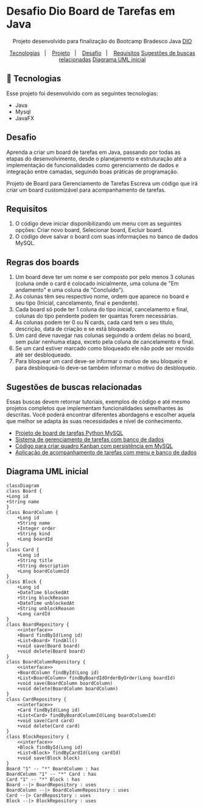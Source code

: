 # Desafio Dio Board de Tarefas em Java

<p align="center">
Projeto desenvolvido para finalização do Bootcamp Bradesco Java <a href="https://www.dio.me" target="_blank">DIO</a><br/>
</p>

<p align="center">
  <a href="#-tecnologias">Tecnologias</a>&nbsp;&nbsp;&nbsp;|&nbsp;&nbsp;&nbsp;
  <a href="#-projeto">Projeto</a>&nbsp;&nbsp;&nbsp;|&nbsp;&nbsp;&nbsp;
  <a href="#-desafio">Desafio</a>&nbsp;&nbsp;&nbsp;|&nbsp;&nbsp;&nbsp;
  <a href="#-requisitos">Requisitos</a>
  <a href="#-sugestoes">Sugestões de buscas relacionadas</a>
  <a href="#diagrama">Diagrama UML inicial</a>
</p>

## 🚀 Tecnologias

Esse projeto foi desenvolvido com as seguintes tecnologias:

- Java
- Mysql
- JavaFX

## Desafio

Aprenda a criar um board de tarefas em Java, passando por todas as etapas do desenvolvimento, desde o planejamento e estruturação até a implementação de funcionalidades como gerenciamento de dados e integração entre camadas, seguindo boas práticas de programação.

Projeto de Board para Gerenciamento de Tarefas
Escreva um código que irá criar um board customizável para acompanhamento de tarefas.

## Requisitos

1. O código deve iniciar disponibilizando um menu com as seguintes opções: Criar novo board, Selecionar board, Excluir board.
2. O código deve salvar o board com suas informações no banco de dados MySQL.

## Regras dos boards
1. Um board deve ter um nome e ser composto por pelo menos 3 colunas (coluna onde o card é colocado inicialmente, uma coluna de "Em andamento" e uma coluna de "Concluído").
2. As colunas têm seu respectivo nome, ordem que aparece no board e seu tipo (Inicial, cancelamento, final e pendente).
3. Cada board só pode ter 1 coluna do tipo inicial, cancelamento e final, colunas do tipo pendente podem ter quantas forem necessárias.
4. As colunas podem ter 0 ou N cards, cada card tem o seu título, descrição, data de criação e se está bloqueado.
5. Um card deve navegar nas colunas seguindo a ordem delas no board, sem pular nenhuma etapa, exceto pela coluna de cancelamento e final.
6. Se um card estiver marcado como bloqueado ele não pode ser movido até ser desbloqueado.
7. Para bloquear um card deve-se informar o motivo de seu bloqueio e para desbloqueá-lo deve-se também informar o motivo do desbloqueio.

## Sugestões de buscas relacionadas

Essas buscas devem retornar tutoriais, exemplos de código e até mesmo projetos completos que implementam funcionalidades semelhantes às descritas. Você poderá encontrar diferentes abordagens e escolher aquela que melhor se adapta às suas necessidades e nível de conhecimento.

- [Projeto de board de tarefas Python MySQL](https://www.google.com/search?q=Projeto+de+board+de+tarefas+Python+MySQL&oq=Projeto+de+board+de+tarefas+Python+MySQL&gs_lcrp=EgZjaHJvbWUyBggAEEUYOTIHCAEQIRigATIHCAIQIRigATIHCAMQIRigAdIBBzcxNGowajeoAgCwAgA&sourceid=chrome&ie=UTF-8)
- [Sistema de gerenciamento de tarefas com banco de dados](https://www.google.com/search?q=%22Sistema+de+gerenciamento+de+tarefas+com+banco+de+dados%22&sca_esv=177fae3e0b1a050b&sxsrf=AHTn8zoq0rYtf5vlh5AmnquP7S7NpgPnyQ%3A1746708958121&ei=3qkcaKGWB_rW1sQPj4qo0AQ&ved=0ahUKEwih_eX39ZONAxV6q5UCHQ8FCkoQ4dUDCBA&uact=5&oq=%22Sistema+de+gerenciamento+de+tarefas+com+banco+de+dados%22&gs_lp=Egxnd3Mtd2l6LXNlcnAiOCJTaXN0ZW1hIGRlIGdlcmVuY2lhbWVudG8gZGUgdGFyZWZhcyBjb20gYmFuY28gZGUgZGFkb3MiMggQABiABBiiBDIIEAAYogQYiQUyCBAAGIAEGKIEMggQABiiBBiJBUisFlAAWNERcAB4AJABAJgB7QGgAaAEqgEFMC4yLjG4AQPIAQD4AQL4AQGYAgOgAq0EwgIFECEYoAGYAwCSBwUwLjIuMaAH_guyBwUwLjIuMbgHrQQ&sclient=gws-wiz-serp)
- [Código para criar quadro Kanban com persistência em MySQL](https://www.google.com/search?q=%22C%C3%B3digo+para+criar+quadro+Kanban+com+persist%C3%AAncia+em+MySQL%22&sca_esv=177fae3e0b1a050b&sxsrf=AHTn8zqS5WcUG44gYsSTAECMfcJ7E-lhkQ%3A1746709085833&ei=XaocaLDWMrrR1sQP9Z7qsAQ&ved=0ahUKEwjw-Ni09pONAxW6qJUCHXWPGkYQ4dUDCBA&uact=5&oq=%22C%C3%B3digo+para+criar+quadro+Kanban+com+persist%C3%AAncia+em+MySQL%22&gs_lp=Egxnd3Mtd2l6LXNlcnAiPSJDw7NkaWdvIHBhcmEgY3JpYXIgcXVhZHJvIEthbmJhbiBjb20gcGVyc2lzdMOqbmNpYSBlbSBNeVNRTCIyBRAhGKABSOsJUABY1QdwAHgBkAEAmAGuAaABsgKqAQMwLjK4AQPIAQD4AQL4AQGYAgGgAq8BmAMAkgcDMC4xoAetBbIHAzAuMbgHrwE&sclient=gws-wiz-serp)
- [Aplicação de acompanhamento de tarefas com menu e banco de dados](https://www.google.com/search?q=%22Aplica%C3%A7%C3%A3o+de+acompanhamento+de+tarefas+com+menu+e+banco+de+dados%22&sca_esv=177fae3e0b1a050b&sxsrf=AHTn8zrZN-D7QHA92LeHAQQvPlCTl1Bw9A%3A1746709101659&ei=baocaNSAKNnT1sQP0Y7J4QY&ved=0ahUKEwiU65689pONAxXZqZUCHVFHMmwQ4dUDCBA&uact=5&oq=%22Aplica%C3%A7%C3%A3o+de+acompanhamento+de+tarefas+com+menu+e+banco+de+dados%22&gs_lp=Egxnd3Mtd2l6LXNlcnAiRCJBcGxpY2HDp8OjbyBkZSBhY29tcGFuaGFtZW50byBkZSB0YXJlZmFzIGNvbSBtZW51IGUgYmFuY28gZGUgZGFkb3MiSLoHULgBWLgBcAF4AZABAJgBvQGgAb0BqgEDMC4xuAEDyAEA-AEC-AEBmAIBoAIDwgIKEAAYsAMY1gQYR5gDAIgGAZAGCJIHATGgB3qyBwC4BwA&sclient=gws-wiz-serp)

## Diagrama UML inicial

```mermaid
classDiagram
class Board {
+Long id
+String name
}
class BoardColumn {
    +Long id
    +String name
    +Integer order
    +String kind
    +Long boardId
}
class Card {
    +Long id
    +String title
    +String description
    +Long boardColumnId
}
class Block {
    +Long id
    +DateTime blockedAt
    +String blockReason
    +DateTime unblockedAt
    +String unblockReason
    +Long cardId
}
class BoardRepository {
    <<interface>>
    +Board findById(Long id)
    +List<Board> findAll()
    +void save(Board board)
    +void delete(Board board)
}
class BoardColumnRepository {
    <<interface>>
    +BoardColumn findById(Long id)
    +List<BoardColumn> findByBoardIdOrderByOrder(Long boardId)
    +void save(BoardColumn boardColumn)
    +void delete(BoardColumn boardColumn)
}
class CardRepository {
    <<interface>>
    +Card findById(Long id)
    +List<Card> findByBoardColumnId(Long boardColumnId)
    +void save(Card card)
    +void delete(Card card)
}
class BlockRepository {
    <<interface>>
    +Block findById(Long id)
    +List<Block> findByCardId(Long cardId)
    +void save(Block block)
}
Board "1" -- "*" BoardColumn : has
BoardColumn "1" -- "*" Card : has
Card "1" -- "*" Block : has
Board --|> BoardRepository : uses
BoardColumn --|> BoardColumnRepository : uses
Card --|> CardRepository : uses
Block --|> BlockRepository : uses
```

